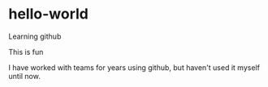 # hello-world
Learning github


This is fun

I have worked with teams for years using github, but haven't used it myself until now. 
